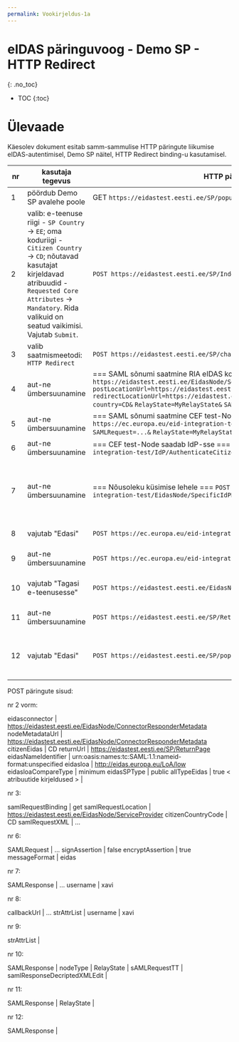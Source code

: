 ```yaml
---
permalink: Vookirjeldus-1a
---
```


# eIDAS päringuvoog - Demo SP - HTTP Redirect
{: .no_toc}

- TOC
{:toc}

# Ülevaade

Käesolev dokument esitab samm-sammulise HTTP päringute liikumise eIDAS-autentimisel, Demo SP näitel, HTTP Redirect binding-u kasutamisel.

| nr | kasutaja tegevus | HTTP päring | HTTP vastus |
|----|------------------|-------------|-------------|
| 1  | pöördub Demo SP avalehe poole | GET `https://eidastest.eesti.ee/SP/populateIndexPage` | Demo SP server saadab avalehe |
| 2  | valib: e-teenuse riigi - `SP Country` -> `EE`; oma koduriigi - `Citizen Country` -> `CD`; nõutavad kasutajat kirjeldavad atribuudid - `Requested Core Attributes` -> `Mandatory`. Rida valikuid on seatud vaikimisi. Vajutab `Submit`. | `POST https://eidastest.eesti.ee/SP/IndexPage.action` | Demo SP server saadab lehe, millel näidatakse koostatavat SAML sõnumit |
| 3  | valib saatmismeetodi: `HTTP Redirect` | `POST https://eidastest.eesti.ee/SP/changeProtocolBinding.action` | Demo SP server saadab ümbersuunamiskorralduse |
| 4  | aut-ne ümbersuunamine | === SAML sõnumi saatmine RIA eIDAS konnektorteenusesse === `GET https://eidastest.eesti.ee/EidasNode/ServiceProvider?` `postLocationUrl=https://eidastest.eesti.ee/EidasNode/ServiceProvider&` `redirectLocationUrl=https://eidastest.eesti.ee/EidasNode/ServiceProvider&` `country=CD&` `RelayState=MyRelayState&` `SAMLRequest= ... &` `sendmethods=GET` | konnektorteenus saadab ümbersuunamiskorralduse |
| 5  | aut-ne ümbersuunamine | === SAML sõnumi saatmine CEF test-Node-i === `GET https://ec.europa.eu/eid-integration-test/EidasNode/ColleagueRequest?` `SAMLRequest=...&` `RelayState=MyRelayState&` `token=...` | CEF test-Node saadab ümbersuunamiskorralduse | 
| 6  | aut-ne ümbersuunamine | === CEF test-Node saadab IdP-sse === `POST https://ec.europa.eu/eid-integration-test/IdP/AuthenticateCitizen` | CEF test-Node saadab ümbersuunamiskorralduse |
| 7  | aut-ne ümbersuunamine | === Nõusoleku küsimise lehele === `POST https://ec.europa.eu/eid-integration-test/EidasNode/SpecificIdPResponse` | CEF test-Node saadab lehe, kus teatab, et tegu on eIDAS autentimisteenusega ja palub kasutaja nõusolekut (consent) protsessiga edasiminekuks |
| 8  | vajutab "Edasi" | `POST https://ec.europa.eu/eid-integration-test/AP/ConsentValue` | CEF test-Node saadab ümbersuunamiskorralduse |
| 9  | aut-ne ümbersuunamine | `POST https://ec.europa.eu/eid-integration-test/EidasNode/APSelector` | CEF test-Node saadab lehe, millel teatab, et "Login succeeded" |
| 10 | vajutab "Tagasi e-teenusesse"  | `POST https://eidastest.eesti.ee/EidasNode/ColleagueResponse` | RIA eIDAS konnektorteenus saabab ümbersuunamiskorraldus |
| 11 | aut-ne ümbersuunamine | `POST https://eidastest.eesti.ee/SP/ReturnPage` | Demo SP server saadab lehe, kus näidatakse saabunud SAML-sõnumit |
| 12 | vajutab "Edasi" | `POST https://eidastest.eesti.ee/SP/populateReturnPage` | Demo SP server saadab lehe, kus teatab "Login succeeded" ja kuvab SAML-autentimisvastuses saadud atribuudid |


POST päringute sisud:

nr 2 vorm:

eidasconnector | https://eidastest.eesti.ee/EidasNode/ConnectorResponderMetadata
nodeMetadataUrl | https://eidastest.eesti.ee/EidasNode/ConnectorResponderMetadata
citizenEidas | CD
returnUrl | https://eidastest.eesti.ee/SP/ReturnPage
eidasNameIdentifier | urn:oasis:names:tc:SAML:1.1:nameid-format:unspecified
eidasloa | http://eidas.europa.eu/LoA/low
eidasloaCompareType | minimum
eidasSPType | public
allTypeEidas | true
< atribuutide kirjeldused > |

nr 3:

samlRequestBinding | get
samlRequestLocation |	https://eidastest.eesti.ee/EidasNode/ServiceProvider
citizenCountryCode | CD
samlRequestXML | ...

nr 6:

SAMLRequest | ...
signAssertion | false
encryptAssertion | true
messageFormat | eidas

nr 7:

SAMLResponse | ...
username     | xavi

nr 8:

callbackUrl | ...
strAttrList | 
username | xavi

nr 9:

strAttrList |

nr 10:

SAMLResponse |
nodeType |
RelayState |
sAMLRequestTT |
samlResponseDecriptedXMLEdit |

nr 11:

SAMLResponse |
RelayState |

nr 12:

SAMLResponse |


